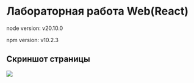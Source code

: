 # Лабораторная работа Web(React)
node version: v20.10.0

npm version: v10.2.3
## Скриншот страницы
<img src="https://github.com/SuperJK55/effective-react-lab/assets/145687949/efa6a72c-cc55-47fb-a32c-62de431770a3">

